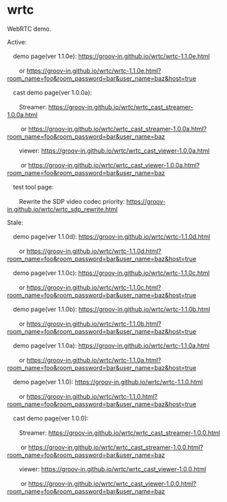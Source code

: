 # wrtc
WebRTC demo.

Active:
  
　demo page(ver 1.1.0e): https://groov-in.github.io/wrtc/wrtc-1.1.0e.html

　　or https://groov-in.github.io/wrtc/wrtc-1.1.0e.html?room_name=foo&room_password=bar&user_name=baz&host=true

　cast demo page(ver 1.0.0a):
 
 　　Streamer: https://groov-in.github.io/wrtc/wrtc_cast_streamer-1.0.0a.html
   
　　 or https://groov-in.github.io/wrtc/wrtc_cast_streamer-1.0.0a.html?room_name=foo&room_password=bar&user_name=baz
   
 　　viewer: https://groov-in.github.io/wrtc/wrtc_cast_viewer-1.0.0a.html
   
　　 or https://groov-in.github.io/wrtc/wrtc_cast_viewer-1.0.0a.html?room_name=foo&room_password=bar&user_name=baz

　test tool page:

　　Rewrite the SDP video codec priority: https://groov-in.github.io/wrtc/wrtc_sdp_rewrite.html

Stale:

　demo page(ver 1.1.0d): https://groov-in.github.io/wrtc/wrtc-1.1.0d.html

　　or https://groov-in.github.io/wrtc/wrtc-1.1.0d.html?room_name=foo&room_password=bar&user_name=baz&host=true
  
　demo page(ver 1.1.0c): https://groov-in.github.io/wrtc/wrtc-1.1.0c.html

　　or https://groov-in.github.io/wrtc/wrtc-1.1.0c.html?room_name=foo&room_password=bar&user_name=baz&host=true
  
　demo page(ver 1.1.0b): https://groov-in.github.io/wrtc/wrtc-1.1.0b.html

　　or https://groov-in.github.io/wrtc/wrtc-1.1.0b.html?room_name=foo&room_password=bar&user_name=baz&host=true
  
　demo page(ver 1.1.0a): https://groov-in.github.io/wrtc/wrtc-1.1.0a.html

　　or https://groov-in.github.io/wrtc/wrtc-1.1.0a.html?room_name=foo&room_password=bar&user_name=baz&host=true

　demo page(ver 1.1.0): https://groov-in.github.io/wrtc/wrtc-1.1.0.html

　　or https://groov-in.github.io/wrtc/wrtc-1.1.0.html?room_name=foo&room_password=bar&user_name=baz&host=true
  
　cast demo page(ver 1.0.0):
 
 　　Streamer: https://groov-in.github.io/wrtc/wrtc_cast_streamer-1.0.0.html
   
　　 or https://groov-in.github.io/wrtc/wrtc_cast_streamer-1.0.0.html?room_name=foo&room_password=bar&user_name=baz
   
 　　viewer: https://groov-in.github.io/wrtc/wrtc_cast_viewer-1.0.0.html
   
　　 or https://groov-in.github.io/wrtc/wrtc_cast_viewer-1.0.0.html?room_name=foo&room_password=bar&user_name=baz
